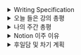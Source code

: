 <details>
<summary>Writing Specification</summary>
<div markdown="1">

>Date : 22.01.21
>
>강좌 분류 : boostcamp AI Tech - Python
>
>>강좌 번호 : 7-1
>>
>>제목 : pandas 1
>
>>강좌 번호 : 7-2
>>
>>제목 : pandas 1

</div>
</details>

<details>
<summary>오늘 들은 강의 총평</summary>
<div markdown="1">

pandas... 화요일에 정리할거고

이 RNN 역전파 정리, 쉬운 듯하면서 코딩으로 구현하려니 난해하기도 함.

거기에 알고 있는 이론으로 이 구조에 대한 이해를 증강하려고 하니

맞나 싶은 것이 자꾸 맴돈다.

정리할 것은 정리해두고, 

</div>
</details>

<details>
<summary>나의 주간 총평</summary>
<div markdown="1">

1. 잘했던 것, 좋았던 것, 계속할 것

> 1. Github에 공부한 것을 정리 
> 
> 매일 공부하면서 느낀 것들을 포괄적으로 기록 
>
>> 조원들과 공유, 상호 피드백을 통한 보완 
>
> 2. 계획을 세워 공부하고 조원들과 상호 피드백 
>
>> 미진한 부분이나 오류를 개선할 수 있음. (적극 권장) 
>
> 3. Github에 자꾸 Commit하니 잔디가 쑥쑥 자람(?).

2. 잘못했던 것, 아쉬운 것, 부족한 것과 그 개선 방향
   
> 1. 무리한 계획을 세운 건지, 게을렀던 것인지 모르지만
> 
> 어쨌든 세운 계획을 완수 실패하는 경우가 발생하였음.(막판엔 과제에 급급) 
> 
>> 실현 가능한 계획을 세우고 철저히 엄수 
>>
>> 공부량을 늘린다?? -> 주말을 활용한다. 
>>
>> 어쨌든, 전반적으로 적었던 것들이 상호 유기적인 관계에 놓여 있어서 tradeoff를 잘 고려해서 이를 처리해보고자 함.
>>
>> 굉장한 피드백이 필요할 것으로 예상 중.
>
> 2. 확률론/통계학/베이즈 통계학/RNN에서 만족스럽지 못한 공부를 함. 
>
>> 주말에 미진한 부분을 복습할 계획 
>
> 3. 자꾸 식사를 점심을 거르고 저녁을 늦게 먹음. 
> 
>> 시작 2주 만에 건강이 망가지기 전에 스케줄 조율 

3. 도전할 것, 시도할 것
   
> 도전할 것 : Github 외 블로그를 개설, 공부한 것을 정리.
> 
>> 수식 편집도 가능한 마크다운을 지원하는 아주 짱짱한 홈페이지로의 이주 
>>
>> Notion 사용을 결정, 시도해보기로 하였음.
>
> 시도할 것 : 팀원과의 보다 더 능동적이고 적극적인 피드백
> 
>> 팀원이 쓴 글을 더 자세히 정성 담아 읽고, 객관적으로 더 생각해서 피드백해주기
>>
>> **"내 글보다 많이 말하려고 노력할 예정이라 이건 나에게도 매우 큰 도전이 될 듯 하다."**

4. 키워드, 알게된 것, 느낀 점

> 키워드
>
>> Vector와 Vector Space 
>>
>> Conditional Probability 
>>
>> Convolution vs Correlation 
>>
>> CNN 

> 알게된 것 : 부스트캠프가 얼마나 힘든지
> 
>> 인간적으로 밥도 못 먹고 하게될 줄은 몰랐음.

> 느낀 점 : 내가 까먹고 산 것이 너무 많다.
> 
>> 그간 한 것을 충분히 복습한다면 대답이 불확실하지도 않고, 많은 것을 고려한 답을 말하며, 그 때서야 나를 믿을 수 있다.
>>
>> 내가 한 것을 뛰어 넘기 위해, 그간 나의 학습 자료를 가져와 다시 볼 계획임.
>>
>> 다만, 4년 ~ 6년치 학습 자료는 방대함의 끝을 넘어 섰음.
>>
>> 굉장한 소요가 걸릴 일임은 분명함. 캠프에 차질 없게 계획을 세울 예정인데, 지금은 노 아이디어인 건 팩트.

5. 의견 공유 후 느낀 점

> 일단 대부분의 인원이 굉장히 의견 교환, 피드백 과정에 대한 강화가 필요하다고 느끼는 것 같다.
> 
> 특히 매일 적는 기록에 대한 피드백은 확인 시간이 매우 적게 주어지고,
> 
> 공격적인 피드백이 없다보니 효율이 저하되는 징조가 있음.
> 
>> (공격적인 피드백 : 굳이 비평하란 의미가 아니라 적극적인 피드백을 지칭하는 것임.)
>
> 일시적인 효율 저하를 해결하기 위해 피어세션 때 의견을 주고 받자는 것은 매우 환영할만한 일.
> 
> 내가 글로 떠들기만한 기록들을 이해할 수 있도록 말할 능력이 생기면,
> 
> **그 건 당연히 "나"의 지식이고 나아가 "우리"의 지식이 되려면 그 말하는 걸 "잘" 하면 됨.**
> 
> 공개적 코드 리뷰에 대한 의견도 전반적으로 긍정적이었음.
> 
> 학습 계획에 대한 내용은 다음부턴 "내용을 살피면서" 설정하기로 정하였음.
> 
> 그래도 첫 날보다는 많이 친해지고 의견을 개진하는데 거리낌이 없어지고 있는 것이 관측되니 다행이라고 생각함.


</div>
</details>

<details>
<summary> Notion 이주 이유 </summary>
<div markdown="1">

Github에 잔디 심는 건 진심으로 너~무~너~무~너~무~ 좋은데, 수식 편집과 이미지 입력에서 지옥을 맛보고 있음.

쥬피터 노트북으로 작성해보는 것도 방법이긴 할텐데.. 코드 리뷰가 빨라지는 건 핵심이나,

문제는 쥬피터 특유의 디버깅 과정에 애먹는 나로는 선뜻 잡기가 쉽지 않음.

어디가 꼬였는지 알려면 오류 발생 지점 이전의 코드부터 정독하는 나에겐

> 이후의 코드가 이전의 코드가 영향을 줄 수 있는 것은, 너무 상상하기 싫음.
> 
> Matlab도 그거 때문에 애먹었음.(Matlab은 특유의 강력한 Workspace 때문에 애를 먹음.)

Notion의 첫 인상은 굉장히 업무관리지향적이라는 느낌을 받음.

CV 8조의 Notion 활용은 정말 역대급이었음.

거의 인력 관리 시스템을 구현한 듯한 모습은 ~~인간이 시스템에 졌구나~~를 연상시킬만큼 환상적인 워크플로우 도구였음.

일단 Notion을 써보고 익숙해지면 Notion에다가 이것 저것하고 Github 레포지토리는 기존의 기능에다가 다른 것을 추가해 작성할 예정

단 Github는 Diary 수정을 위한 도구나, 배포를 위한 도구로 사용할 계획은 아니게 만들어서,

> Notion에서 쓰는 포스팅 기능과 플랜 기능을 최대한 살리고,
>
> Github는 원문을 남기면서 필요한 코드를 저장하는 용도로 바꾸는 것으로 정리 중

~~근데 막상 쓰고 있으니, SNS 인지, 계획 툴인지, 채팅 프로그램인지 알 수가 없음.~~

~~제일 중요한 블로그를 못 찾고 있음. 어디 연동시키는 건가?....~~

~~굉장히 긴 주말이 될 듯 함.~~

아 구글 개..ㅅ... Notion을 검색했는데 제일 위에 Swit 광고를 띄워버리면 Notion의 본사 이름이 Swit인줄 알죠?

그래 안 읽은 내탓이라면 내탓인데..

어쩐지 Notion 이야기가 단 하나도 없더라.

UI보고 바꿨다 이 구글아, 난 파이토치만 쓸거다!!!!!!!!!!!!!!!!!!!!!!!!!!!!!!!!!!!!!!!

텐서플로우 망했으면!!!!!!!!!!!!!!!!!!!!!!!!!!!!!!!!!!!!!!!!!

</div>
</details>



<details>
<summary>후일담 및 차기 계획</summary>
<div markdown="1">

pandas.. 오늘 RNN 역전파 공부하면서 라디오처럼 듣다가 PTSD 올 뻔했다.

"LG CNS" 라는 회사에 지원한 적이 있는데,

(내가) 멍청하게, (문제는) 순수하게 pandas, scikit_learn을 묻는 코딩테스트에서 떨어졌다.

~~(???: 파이썬 또는 R 코테라며!!!! Documentation 읽다가 망했잖아!!!!!!!!!!!!!!!!)~~

..... 근데 저 위 두 라이브러리는 진짜 연구하면서 써본 적이 없었다...

"지금은" RNN/확률/통계/베이즈 이 네 얼간이들이 내 머리를 썩이느라 봐주지만, 다음 주 화요일 안으로 끝낼 거다. 반드시...

차기 계획

1. Notion Activation
   
2. 미진했던 정리 주말 중 끝내기

</div>
</details>




